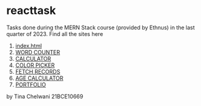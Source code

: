 # reacttask
Tasks done during the MERN Stack course (provided by Ethnus) in the last quarter of 2023.
Find all the sites here 
1. [index.html](index.html)
1. [WORD COUNTER](https://github.com/tinachelwanii/react)
1. [CALCULATOR](https://github.com/tinachelwanii/reactcalculator)
1. [COLOR PICKER](https://github.com/tinachelwanii/reactcolorpicker)
1. [FETCH RECORDS](https://github.com/tinachelwanii/reactfetchrecord/tree/main)
1. [AGE CALCULATOR](https://github.com/tinachelwanii/agecalculator)
1. [PORTFOLIO](https://github.com/tinachelwanii/reactportfolio)

by Tina Chelwani
21BCE10669
